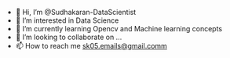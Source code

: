 - 👋 Hi, I’m @Sudhakaran-DataScientist
- 👀 I’m interested in Data Science
- 🌱 I’m currently learning Opencv and Machine learning concepts
- 💞️ I’m looking to collaborate on ...
- 📫 How to reach me sk05.emails@gmail.comm

<!---
Sudhakaran-DataScientist/Sudhakaran-DataScientist is a ✨ special ✨ repository because its `README.md` (this file) appears on your GitHub profile.
You can click the Preview link to take a look at your changes.
--->
